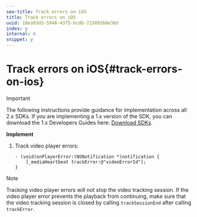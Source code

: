 ```yaml
---
seo-title: Track errors on iOS
title: Track errors on iOS
uuid: 18ea93d3-5948-4375-bcdb-72309268e38d
index: y
internal: n
snippet: y
---
```


# Track errors on iOS{#track-errors-on-ios}

>[!IMPORTANT]
>
>The following instructions provide guidance for implementation across all 2.x SDKs. If you are implementing a 1.x version of the SDK, you can download the 1.x Developers Guides here: [Download SDKs](../../sdk-implement/download-sdks.md).

**Implement**

1. Track video player errors: 

   ```
   - (void)onPlayerError:(NSNotification *)notification { 
       [_mediaHeartbeat trackError:@"videoErrorId"]; 
   }
   ```

>[!NOTE]
>
>Tracking video player errors will not stop the video tracking session. If the video player error prevents the playback from continuing, make sure that the video tracking session is closed by calling `trackSessionEnd` after calling `trackError`.


